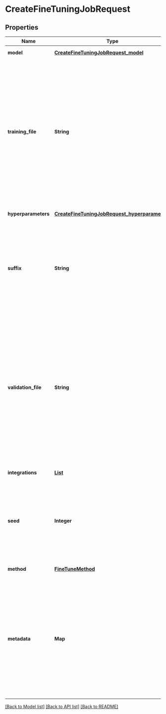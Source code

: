# CreateFineTuningJobRequest
## Properties

| Name | Type | Description | Notes |
|------------ | ------------- | ------------- | -------------|
| **model** | [**CreateFineTuningJobRequest_model**](CreateFineTuningJobRequest_model.md) |  | [default to null] |
| **training\_file** | **String** | The ID of an uploaded file that contains training data.  See [upload file](/docs/api-reference/files/create) for how to upload a file.  Your dataset must be formatted as a JSONL file. Additionally, you must upload your file with the purpose &#x60;fine-tune&#x60;.  The contents of the file should differ depending on if the model uses the [chat](/docs/api-reference/fine-tuning/chat-input), [completions](/docs/api-reference/fine-tuning/completions-input) format, or if the fine-tuning method uses the [preference](/docs/api-reference/fine-tuning/preference-input) format.  See the [fine-tuning guide](/docs/guides/fine-tuning) for more details.  | [default to null] |
| **hyperparameters** | [**CreateFineTuningJobRequest_hyperparameters**](CreateFineTuningJobRequest_hyperparameters.md) |  | [optional] [default to null] |
| **suffix** | **String** | A string of up to 64 characters that will be added to your fine-tuned model name.  For example, a &#x60;suffix&#x60; of \&quot;custom-model-name\&quot; would produce a model name like &#x60;ft:gpt-4o-mini:openai:custom-model-name:7p4lURel&#x60;.  | [optional] [default to null] |
| **validation\_file** | **String** | The ID of an uploaded file that contains validation data.  If you provide this file, the data is used to generate validation metrics periodically during fine-tuning. These metrics can be viewed in the fine-tuning results file. The same data should not be present in both train and validation files.  Your dataset must be formatted as a JSONL file. You must upload your file with the purpose &#x60;fine-tune&#x60;.  See the [fine-tuning guide](/docs/guides/fine-tuning) for more details.  | [optional] [default to null] |
| **integrations** | [**List**](CreateFineTuningJobRequest_integrations_inner.md) | A list of integrations to enable for your fine-tuning job. | [optional] [default to null] |
| **seed** | **Integer** | The seed controls the reproducibility of the job. Passing in the same seed and job parameters should produce the same results, but may differ in rare cases. If a seed is not specified, one will be generated for you.  | [optional] [default to null] |
| **method** | [**FineTuneMethod**](FineTuneMethod.md) |  | [optional] [default to null] |
| **metadata** | **Map** | Set of 16 key-value pairs that can be attached to an object. This can be useful for storing additional information about the object in a structured format, and querying for objects via API or the dashboard.   Keys are strings with a maximum length of 64 characters. Values are strings with a maximum length of 512 characters.  | [optional] [default to null] |

[[Back to Model list]](../README.md#documentation-for-models) [[Back to API list]](../README.md#documentation-for-api-endpoints) [[Back to README]](../README.md)

